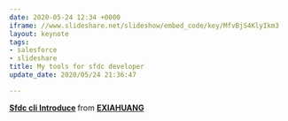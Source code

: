 ```yaml
---
date: 2020-05-24 12:34 +0000
iframe: //www.slideshare.net/slideshow/embed_code/key/MfvBjS4KlyIkm3
layout: keynote
tags:
- salesforce
- slideshare
title: My tools for sfdc developer
update_date: 2020/05/24 21:36:47

---
```


<div style="margin-bottom:5px">
    <strong> <a href="//www.slideshare.net/EXIAHUANG/sfdc-cli-introduce" title="Sfdc cli Introduce" target="_blank">Sfdc cli Introduce</a> </strong> from
    <strong><a href="https://www.slideshare.net/EXIAHUANG" target="_blank">EXIAHUANG</a></strong>
</div>